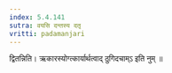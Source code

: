 ```yaml
---
index: 5.4.141
sutra: वयसि दन्तस्य दतृ
vritti: padamanjari
---
```


 द्वितन्निति। ऋकारस्योग्त्कार्यार्थत्वाद् ठुगिदचाम्ऽ इति नुम् ॥